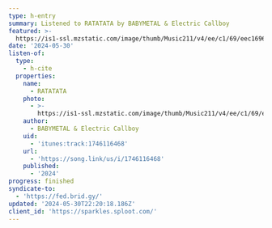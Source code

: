 ```yaml
---
type: h-entry
summary: Listened to RATATATA by BABYMETAL & Electric Callboy
featured: >-
  https://is1-ssl.mzstatic.com/image/thumb/Music211/v4/ee/c1/69/eec16961-2264-c812-c2b2-f8944e36ba38/196872114690.jpg/100x100bb.jpg
date: '2024-05-30'
listen-of:
  type:
    - h-cite
  properties:
    name:
      - RATATATA
    photo:
      - >-
        https://is1-ssl.mzstatic.com/image/thumb/Music211/v4/ee/c1/69/eec16961-2264-c812-c2b2-f8944e36ba38/196872114690.jpg/100x100bb.jpg
    author:
      - BABYMETAL & Electric Callboy
    uid:
      - 'itunes:track:1746116468'
    url:
      - 'https://song.link/us/i/1746116468'
    published:
      - '2024'
progress: finished
syndicate-to:
  - 'https://fed.brid.gy/'
updated: '2024-05-30T22:20:18.186Z'
client_id: 'https://sparkles.sploot.com/'
---
```


